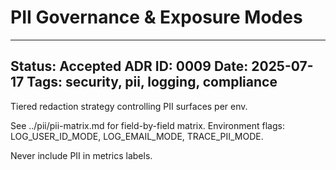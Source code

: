 # PII Governance & Exposure Modes

---
**Status:** Accepted
**ADR ID:** 0009
**Date:** 2025-07-17
**Tags:** security, pii, logging, compliance
---
Tiered redaction strategy controlling PII surfaces per env.

See ../pii/pii-matrix.md for field-by-field matrix.
Environment flags: LOG_USER_ID_MODE, LOG_EMAIL_MODE, TRACE_PII_MODE.

Never include PII in metrics labels.
